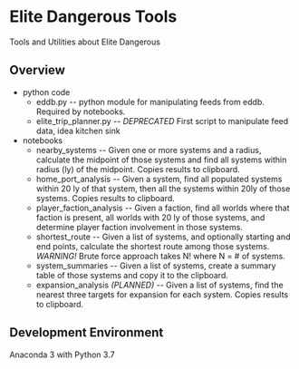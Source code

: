 # Elite Dangerous Tools #

Tools and Utilities about Elite Dangerous

## Overview ##

* python code
  * eddb.py -- python module for manipulating feeds from eddb. Required by notebooks.
  * elite_trip_planner.py -- _DEPRECATED_ First script to manipulate feed data, idea kitchen sink
* notebooks
  * nearby_systems -- Given one or more systems and a radius, calculate the midpoint of those systems and find all systems within radius (ly) of the midpoint. Copies results to clipboard.
  * home_port_analysis -- Given a system, find all populated systems within 20 ly of that system, then all the systems within 20ly of those systems. Copies results to clipboard.
  * player_faction_analysis -- Given a faction, find all worlds where that faction is present, all worlds with 20 ly of those systems, and determine player faction involvement in those systems.
  * shortest_route -- Given a list of systems, and optionally starting and end points, calculate the shortest route among those systems. *WARNING!* Brute force approach takes N! where N = # of systems.
  * system_summaries -- Given a list of systems, create a summary table of those systems and copy it to the clipboard.
  * expansion_analysis *(PLANNED)* -- Given a list of systems, find the nearest three targets for expansion for each system. Copies results to clipboard.

## Development Environment ##

Anaconda 3 with Python 3.7
